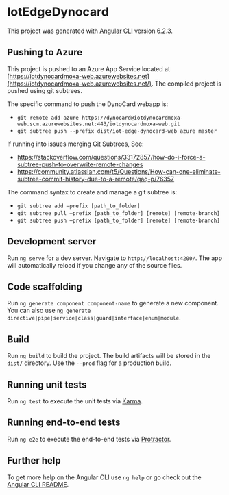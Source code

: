 # IotEdgeDynocard

This project was generated with [Angular CLI](https://github.com/angular/angular-cli) version 6.2.3.

## Pushing to Azure

This project is pushed to an Azure App Service located at [https://iotdynocardmoxa-web.azurewebsites.net](https://iotdynocardmoxa-web.azurewebsites.net/). The compiled project is pushed using git subtrees.

The specific command to push the DynoCard webapp is:
- `git remote add azure https://dynocard@iotdynocardmoxa-web.scm.azurewebsites.net:443/iotdynocardmoxa-web.git`
- `git subtree push --prefix dist/iot-edge-dynocard-web azure master`

If running into issues merging Git Subtrees, See:
- https://stackoverflow.com/questions/33172857/how-do-i-force-a-subtree-push-to-overwrite-remote-changes
- https://community.atlassian.com/t5/Questions/How-can-one-eliminate-subtree-commit-history-due-to-a-remote/qaq-p/76357

The command syntax to create and manage a git subtree is:

- `git subtree add —prefix [path_to_folder]`
- `git subtree pull —prefix [path_to_folder] [remote] [remote-branch]`
- `git subtree push —prefix [path_to_folder] [remote] [remote-branch]`

## Development server

Run `ng serve` for a dev server. Navigate to `http://localhost:4200/`. The app will automatically reload if you change any of the source files.

## Code scaffolding

Run `ng generate component component-name` to generate a new component. You can also use `ng generate directive|pipe|service|class|guard|interface|enum|module`.

## Build

Run `ng build` to build the project. The build artifacts will be stored in the `dist/` directory. Use the `--prod` flag for a production build.

## Running unit tests

Run `ng test` to execute the unit tests via [Karma](https://karma-runner.github.io).

## Running end-to-end tests

Run `ng e2e` to execute the end-to-end tests via [Protractor](http://www.protractortest.org/).

## Further help

To get more help on the Angular CLI use `ng help` or go check out the [Angular CLI README](https://github.com/angular/angular-cli/blob/master/README.md).
